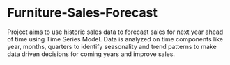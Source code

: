 # Furniture-Sales-Forecast
Project aims to use historic sales data to forecast sales for next year ahead of time using Time Series Model. Data is analyzed on time components like year, months, quarters to identify seasonality and trend patterns to make data driven decisions for coming years and improve sales.
